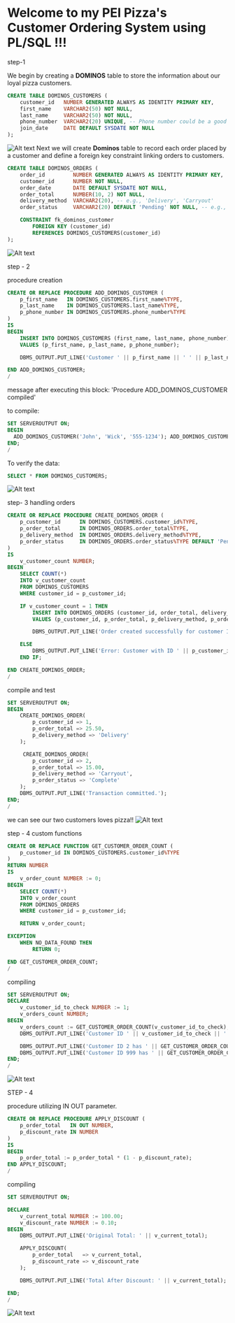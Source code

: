 # Welcome to my PEI Pizza's Customer Ordering System using PL/SQL !!!

step-1

We begin by creating a **DOMINOS** table to store the information about our loyal pizza customers.
```sql
CREATE TABLE DOMINOS_CUSTOMERS (
    customer_id   NUMBER GENERATED ALWAYS AS IDENTITY PRIMARY KEY,
    first_name    VARCHAR2(50) NOT NULL,
    last_name     VARCHAR2(50) NOT NULL,
    phone_number  VARCHAR2(20) UNIQUE, -- Phone number could be a good unique identifier
    join_date     DATE DEFAULT SYSDATE NOT NULL
);
```
![Alt text](1.png)
Next we will create **Dominos** table to record each order placed by a customer and define a foreign key constraint linking orders to customers.
```sql
CREATE TABLE DOMINOS_ORDERS (
    order_id         NUMBER GENERATED ALWAYS AS IDENTITY PRIMARY KEY,
    customer_id      NUMBER NOT NULL,
    order_date       DATE DEFAULT SYSDATE NOT NULL,
    order_total      NUMBER(10, 2) NOT NULL,
    delivery_method  VARCHAR2(20), -- e.g., 'Delivery', 'Carryout'
    order_status     VARCHAR2(20) DEFAULT 'Pending' NOT NULL, -- e.g., 'Pending', 'Complete'

    CONSTRAINT fk_dominos_customer
        FOREIGN KEY (customer_id)
        REFERENCES DOMINOS_CUSTOMERS(customer_id)
);
```
![Alt text](2.png)

step - 2

procedure creation

```sql
CREATE OR REPLACE PROCEDURE ADD_DOMINOS_CUSTOMER (
    p_first_name   IN DOMINOS_CUSTOMERS.first_name%TYPE,
    p_last_name    IN DOMINOS_CUSTOMERS.last_name%TYPE,
    p_phone_number IN DOMINOS_CUSTOMERS.phone_number%TYPE
)
IS
BEGIN
    INSERT INTO DOMINOS_CUSTOMERS (first_name, last_name, phone_number)
    VALUES (p_first_name, p_last_name, p_phone_number);

    DBMS_OUTPUT.PUT_LINE('Customer ' || p_first_name || ' ' || p_last_name || ' added.');

END ADD_DOMINOS_CUSTOMER;
/
```
message after executing this block: 'Procedure ADD_DOMINOS_CUSTOMER compiled'

to compile:
```sql
SET SERVEROUTPUT ON;
BEGIN 
  ADD_DOMINOS_CUSTOMER('John', 'Wick', '555-1234'); ADD_DOMINOS_CUSTOMER('Jane', 'Mary', '555-5678'); 
END;
/
```

To verify the data:
```sql
SELECT * FROM DOMINOS_CUSTOMERS;
```
![Alt text](3.png)

step- 3
handling orders

```sql
CREATE OR REPLACE PROCEDURE CREATE_DOMINOS_ORDER (
    p_customer_id      IN DOMINOS_CUSTOMERS.customer_id%TYPE,
    p_order_total      IN DOMINOS_ORDERS.order_total%TYPE,
    p_delivery_method  IN DOMINOS_ORDERS.delivery_method%TYPE,
    p_order_status     IN DOMINOS_ORDERS.order_status%TYPE DEFAULT 'Pending' 
)
IS
    v_customer_count NUMBER;
BEGIN
    SELECT COUNT(*)
    INTO v_customer_count
    FROM DOMINOS_CUSTOMERS
    WHERE customer_id = p_customer_id;

    IF v_customer_count = 1 THEN
        INSERT INTO DOMINOS_ORDERS (customer_id, order_total, delivery_method, order_status)
        VALUES (p_customer_id, p_order_total, p_delivery_method, p_order_status);

        DBMS_OUTPUT.PUT_LINE('Order created successfully for customer ID ' || p_customer_id);

    ELSE
        DBMS_OUTPUT.PUT_LINE('Error: Customer with ID ' || p_customer_id || ' not found. Order not created.');
    END IF;

END CREATE_DOMINOS_ORDER;
/
```
compile and test

```sql
SET SERVEROUTPUT ON;
BEGIN
    CREATE_DOMINOS_ORDER(
        p_customer_id => 1,
        p_order_total => 25.50,
        p_delivery_method => 'Delivery'
    );

     CREATE_DOMINOS_ORDER(
        p_customer_id => 2,
        p_order_total => 15.00,
        p_delivery_method => 'Carryout',
        p_order_status => 'Complete' 
    );
    DBMS_OUTPUT.PUT_LINE('Transaction committed.');
END;
/
```
we can see our two customers loves pizza!!
![Alt text](4.png)

step - 4
custom functions

```sql
CREATE OR REPLACE FUNCTION GET_CUSTOMER_ORDER_COUNT (
    p_customer_id IN DOMINOS_CUSTOMERS.customer_id%TYPE
)
RETURN NUMBER 
IS
    v_order_count NUMBER := 0; 
BEGIN
    SELECT COUNT(*)
    INTO v_order_count
    FROM DOMINOS_ORDERS
    WHERE customer_id = p_customer_id;

    RETURN v_order_count;

EXCEPTION
    WHEN NO_DATA_FOUND THEN
        RETURN 0;

END GET_CUSTOMER_ORDER_COUNT;
/
```

compiling
```sql
SET SERVEROUTPUT ON;
DECLARE
    v_customer_id_to_check NUMBER := 1; 
    v_orders_count NUMBER;
BEGIN
    v_orders_count := GET_CUSTOMER_ORDER_COUNT(v_customer_id_to_check);
    DBMS_OUTPUT.PUT_LINE('Customer ID ' || v_customer_id_to_check || ' has ' || v_orders_count || ' orders.');

    DBMS_OUTPUT.PUT_LINE('Customer ID 2 has ' || GET_CUSTOMER_ORDER_COUNT(2) || ' orders.'); 
    DBMS_OUTPUT.PUT_LINE('Customer ID 999 has ' || GET_CUSTOMER_ORDER_COUNT(3) || ' orders.'); 
END;
/
```
![Alt text](5.png)

STEP - 4

procedure utilizing IN OUT parameter. 
```sql
CREATE OR REPLACE PROCEDURE APPLY_DISCOUNT (
    p_order_total   IN OUT NUMBER, 
    p_discount_rate IN NUMBER      
)
IS
BEGIN
    p_order_total := p_order_total * (1 - p_discount_rate);
END APPLY_DISCOUNT;
/
```

compiling
```sql
SET SERVEROUTPUT ON;

DECLARE
    v_current_total NUMBER := 100.00; 
    v_discount_rate NUMBER := 0.10;   
BEGIN
    DBMS_OUTPUT.PUT_LINE('Original Total: ' || v_current_total);

    APPLY_DISCOUNT(
        p_order_total   => v_current_total, 
        p_discount_rate => v_discount_rate
    );

    DBMS_OUTPUT.PUT_LINE('Total After Discount: ' || v_current_total);

END;
/
```
![Alt text](6.png)

















